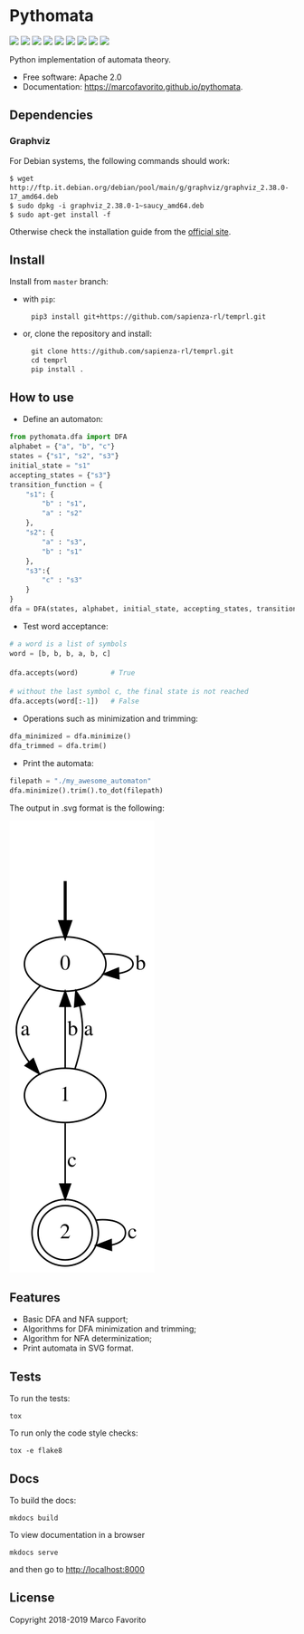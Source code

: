 # Pythomata


[![](https://img.shields.io/pypi/v/pythomata.svg)](https://pypi.python.org/pypi/pythomata)
[![](https://img.shields.io/travis/marcofavorito/pythomata.svg)](https://travis-ci.org/marcofavorito/pythomata)
[![](https://img.shields.io/pypi/pyversions/pythomata.svg)](https://pypi.python.org/pypi/pythomata)
[![](https://readthedocs.org/projects/pythomata/badge/?version=latest)](https://pythomata.readthedocs.io/en/latest/?badge=latest)
[![](https://img.shields.io/badge/status-development-orange.svg)](https://img.shields.io/badge/status-development-orange.svg)
[![](https://coveralls.io/repos/github/marcofavorito/pythomata/badge.svg?branch=master)](https://coveralls.io/github/marcofavorito/pythomata?branch=master)
[![](https://img.shields.io/badge/flake8-checked-blueviolet)](https://img.shields.io/badge/flake8-checked-blueviolet)
[![](https://img.shields.io/badge/mypy-checked-blue)](https://img.shields.io/badge/mypy-checked-blue)
[![](https://img.shields.io/badge/license-Apache%202-lightgrey)](https://img.shields.io/badge/license-Apache%202-lightgrey)

Python implementation of automata theory.


* Free software: Apache 2.0
* Documentation: https://marcofavorito.github.io/pythomata.

## Dependencies

### Graphviz


For Debian systems, the following commands should work:

    $ wget http://ftp.it.debian.org/debian/pool/main/g/graphviz/graphviz_2.38.0-17_amd64.deb
    $ sudo dpkg -i graphviz_2.38.0-1~saucy_amd64.deb
    $ sudo apt-get install -f

Otherwise check the installation guide from the [official site](https://www.graphviz.org/download/).

## Install

Install from `master` branch:

- with `pip`:


        pip3 install git+https://github.com/sapienza-rl/temprl.git


- or, clone the repository and install:


        git clone htts://github.com/sapienza-rl/temprl.git
        cd temprl
        pip install .



## How to use

* Define an automaton:

```python
from pythomata.dfa import DFA
alphabet = {"a", "b", "c"}
states = {"s1", "s2", "s3"}
initial_state = "s1"
accepting_states = {"s3"}
transition_function = {
    "s1": {
        "b" : "s1",
        "a" : "s2"
    },
    "s2": {
        "a" : "s3",
        "b" : "s1"
    },
    "s3":{
        "c" : "s3"
    }
}
dfa = DFA(states, alphabet, initial_state, accepting_states, transition_function)  
```

* Test word acceptance:

```python
# a word is a list of symbols
word = [b, b, b, a, b, c]

dfa.accepts(word)        # True

# without the last symbol c, the final state is not reached
dfa.accepts(word[:-1])   # False
```

* Operations such as minimization and trimming:

```python
dfa_minimized = dfa.minimize()
dfa_trimmed = dfa.trim()
```

* Print the automata:

```python
filepath = "./my_awesome_automaton"
dfa.minimize().trim().to_dot(filepath)
```

The output in .svg format is the following:

![](img/my_awesome_automaton.svg)


## Features


* Basic DFA and NFA support;
* Algorithms for DFA minimization and trimming;
* Algorithm for NFA determinization;
* Print automata in SVG format.


## Tests

To run the tests:

    tox

To run only the code style checks:

    tox -e flake8

## Docs

To build the docs:


    mkdocs build
    

To view documentation in a browser


    mkdocs serve


and then go to [http://localhost:8000](http://localhost:8000)


## License

Copyright 2018-2019 Marco Favorito

